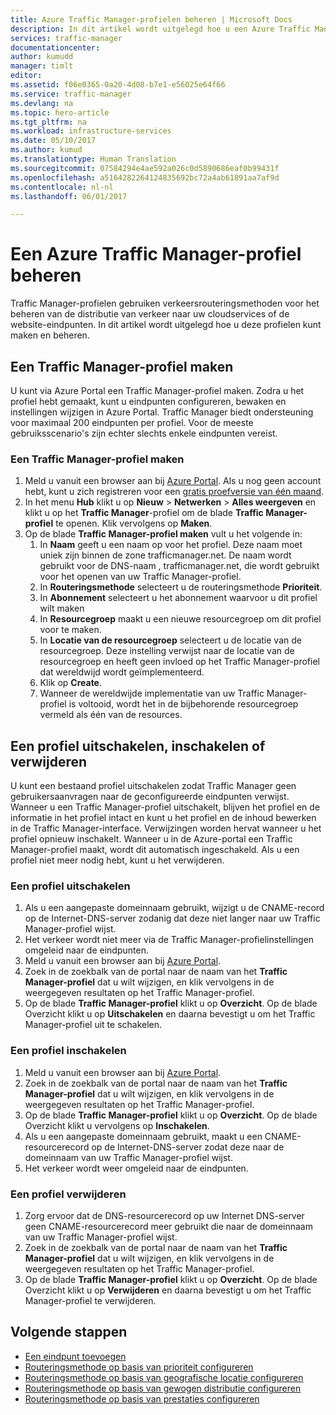```yaml
---
title: Azure Traffic Manager-profielen beheren | Microsoft Docs
description: In dit artikel wordt uitgelegd hoe u een Azure Traffic Manager-profiel maakt, uitschakelt, inschakelt en verwijdert.
services: traffic-manager
documentationcenter: 
author: kumudd
manager: timlt
editor: 
ms.assetid: f06e0365-0a20-4d08-b7e1-e56025e64f66
ms.service: traffic-manager
ms.devlang: na
ms.topic: hero-article
ms.tgt_pltfrm: na
ms.workload: infrastructure-services
ms.date: 05/10/2017
ms.author: kumud
ms.translationtype: Human Translation
ms.sourcegitcommit: 07584294e4ae592a026c0d5890686eaf0b99431f
ms.openlocfilehash: a5164282264124835692bc72a4ab61891aa7af9d
ms.contentlocale: nl-nl
ms.lasthandoff: 06/01/2017

---
```


# <a name="manage-an-azure-traffic-manager-profile"></a>Een Azure Traffic Manager-profiel beheren

Traffic Manager-profielen gebruiken verkeersrouteringsmethoden voor het beheren van de distributie van verkeer naar uw cloudservices of de website-eindpunten. In dit artikel wordt uitgelegd hoe u deze profielen kunt maken en beheren.

## <a name="create-a-traffic-manager-profile"></a>Een Traffic Manager-profiel maken

U kunt via Azure Portal een Traffic Manager-profiel maken. Zodra u het profiel hebt gemaakt, kunt u eindpunten configureren, bewaken en instellingen wijzigen in Azure Portal. Traffic Manager biedt ondersteuning voor maximaal 200 eindpunten per profiel. Voor de meeste gebruiksscenario's zijn echter slechts enkele eindpunten vereist.

### <a name="to-create-a-traffic-manager-profile"></a>Een Traffic Manager-profiel maken

1. Meld u vanuit een browser aan bij [Azure Portal](http://portal.azure.com). Als u nog geen account hebt, kunt u zich registreren voor een [gratis proefversie van één maand](https://azure.microsoft.com/free/). 
2. In het menu **Hub** klikt u op **Nieuw** > **Netwerken** > **Alles weergeven** en klikt u op het **Traffic Manager**-profiel om de blade **Traffic Manager-profiel** te openen. Klik vervolgens op **Maken**.
3. Op de blade **Traffic Manager-profiel maken** vult u het volgende in:
    1. In **Naam** geeft u een naam op voor het profiel. Deze naam moet uniek zijn binnen de zone trafficmanager.net. De naam wordt gebruikt voor de DNS-naam <name>, trafficmanager.net, die wordt gebruikt voor het openen van uw Traffic Manager-profiel.
    2. In **Routeringsmethode** selecteert u de routeringsmethode **Prioriteit**.
    3. In **Abonnement** selecteert u het abonnement waarvoor u dit profiel wilt maken
    4. In **Resourcegroep** maakt u een nieuwe resourcegroep om dit profiel voor te maken.
    5. In **Locatie van de resourcegroep** selecteert u de locatie van de resourcegroep. Deze instelling verwijst naar de locatie van de resourcegroep en heeft geen invloed op het Traffic Manager-profiel dat wereldwijd wordt geïmplementeerd.
    6. Klik op **Create**.
    7. Wanneer de wereldwijde implementatie van uw Traffic Manager-profiel is voltooid, wordt het in de bijbehorende resourcegroep vermeld als één van de resources.

## <a name="disable-enable-or-delete-a-profile"></a>Een profiel uitschakelen, inschakelen of verwijderen

U kunt een bestaand profiel uitschakelen zodat Traffic Manager geen gebruikersaanvragen naar de geconfigureerde eindpunten verwijst. Wanneer u een Traffic Manager-profiel uitschakelt, blijven het profiel en de informatie in het profiel intact en kunt u het profiel en de inhoud bewerken in de Traffic Manager-interface.  Verwijzingen worden hervat wanneer u het profiel opnieuw inschakelt. Wanneer u in de Azure-portal een Traffic Manager-profiel maakt, wordt dit automatisch ingeschakeld. Als u een profiel niet meer nodig hebt, kunt u het verwijderen.

### <a name="to-disable-a-profile"></a>Een profiel uitschakelen

1. Als u een aangepaste domeinnaam gebruikt, wijzigt u de CNAME-record op de Internet-DNS-server zodanig dat deze niet langer naar uw Traffic Manager-profiel wijst.
2. Het verkeer wordt niet meer via de Traffic Manager-profielinstellingen omgeleid naar de eindpunten.
3. Meld u vanuit een browser aan bij [Azure Portal](http://portal.azure.com).
2. Zoek in de zoekbalk van de portal naar de naam van het **Traffic Manager-profiel** dat u wilt wijzigen, en klik vervolgens in de weergegeven resultaten op het Traffic Manager-profiel.
3. Op de blade **Traffic Manager-profiel** klikt u op **Overzicht**. Op de blade Overzicht klikt u op **Uitschakelen** en daarna bevestigt u om het Traffic Manager-profiel uit te schakelen.

### <a name="to-enable-a-profile"></a>Een profiel inschakelen

1. Meld u vanuit een browser aan bij [Azure Portal](http://portal.azure.com).
2. Zoek in de zoekbalk van de portal naar de naam van het **Traffic Manager-profiel** dat u wilt wijzigen, en klik vervolgens in de weergegeven resultaten op het Traffic Manager-profiel.
3. Op de blade **Traffic Manager-profiel** klikt u op **Overzicht**. Op de blade Overzicht klikt u vervolgens op **Inschakelen**.
5. Als u een aangepaste domeinnaam gebruikt, maakt u een CNAME-resourcerecord op de Internet-DNS-server zodat deze naar de domeinnaam van uw Traffic Manager-profiel wijst.
6. Het verkeer wordt weer omgeleid naar de eindpunten.

### <a name="to-delete-a-profile"></a>Een profiel verwijderen

1. Zorg ervoor dat de DNS-resourcerecord op uw Internet DNS-server geen CNAME-resourcerecord meer gebruikt die naar de domeinnaam van uw Traffic Manager-profiel wijst.
2. Zoek in de zoekbalk van de portal naar de naam van het **Traffic Manager-profiel** dat u wilt wijzigen, en klik vervolgens in de weergegeven resultaten op het Traffic Manager-profiel.
3. Op de blade **Traffic Manager-profiel** klikt u op **Overzicht**. Op de blade Overzicht klikt u op **Verwijderen** en daarna bevestigt u om het Traffic Manager-profiel te verwijderen.

## <a name="next-steps"></a>Volgende stappen

* [Een eindpunt toevoegen](traffic-manager-endpoints.md)
* [Routeringsmethode op basis van prioriteit configureren](traffic-manager-configure-priority-routing-method.md)
* [Routeringsmethode op basis van geografische locatie configureren](traffic-manager-configure-geographic-routing-method.md) 
* [Routeringsmethode op basis van gewogen distributie configureren](traffic-manager-configure-weighted-routing-method.md)
* [Routeringsmethode op basis van prestaties configureren](traffic-manager-configure-performance-routing-method.md)

